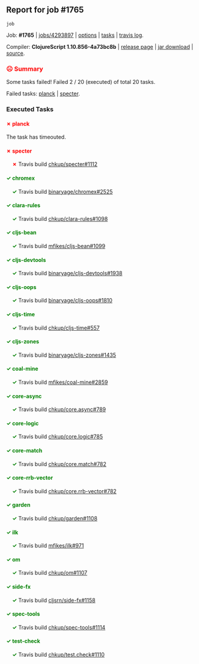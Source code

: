 ## Report for job #1765
```
job
```


Job: **#1765** | [jobs/4293897](https://github.com/cljs-oss/canary/commit/42938971eaba7fbc3fcc61a7dbcd804705fbe9d5) | [options](options.edn) | [tasks](tasks.edn) | [travis log](https://travis-ci.org/cljs-oss/canary/builds/769125903).

Compiler: **ClojureScript 1.10.856-4a73bc8b** | [release page](https://github.com/cljs-oss/canary/releases/tag/r1.10.856-4a73bc8b) | [jar download](https://github.com/cljs-oss/canary/releases/download/r1.10.856-4a73bc8b/clojurescript-1.10.856-4a73bc8b.jar) | [source](https://github.com/clojure/clojurescript/commit/4a73bc8b4c95cfedc614dcabb0fe1795da371d37).

### <b style='color:red'>☹ Summary</b>

Some tasks failed! Failed 2 / 20 (executed) of total 20 tasks.

Failed tasks: [planck](#-planck) | [specter](#-specter).

### Executed Tasks

#### <b style='color:red'>&#x2717; planck</b>
The task has timeouted.

#### <b style='color:red'>&#x2717; specter</b>
&nbsp;&nbsp;&nbsp;&nbsp;<b style='color:red'>&#x2717;</b> Travis build [chkup/specter#1112](https://travis-ci.org/chkup/specter/builds/769126022)<br>

#### <b style='color:green'>&#x2713; chromex</b>
&nbsp;&nbsp;&nbsp;&nbsp;<b style='color:green'>&#x2713;</b> Travis build [binaryage/chromex#2525](https://travis-ci.org/binaryage/chromex/builds/769125976)<br>

#### <b style='color:green'>&#x2713; clara-rules</b>
&nbsp;&nbsp;&nbsp;&nbsp;<b style='color:green'>&#x2713;</b> Travis build [chkup/clara-rules#1098](https://travis-ci.org/chkup/clara-rules/builds/769125978)<br>

#### <b style='color:green'>&#x2713; cljs-bean</b>
&nbsp;&nbsp;&nbsp;&nbsp;<b style='color:green'>&#x2713;</b> Travis build [mfikes/cljs-bean#1099](https://travis-ci.org/mfikes/cljs-bean/builds/769125982)<br>

#### <b style='color:green'>&#x2713; cljs-devtools</b>
&nbsp;&nbsp;&nbsp;&nbsp;<b style='color:green'>&#x2713;</b> Travis build [binaryage/cljs-devtools#1938](https://travis-ci.org/binaryage/cljs-devtools/builds/769125984)<br>

#### <b style='color:green'>&#x2713; cljs-oops</b>
&nbsp;&nbsp;&nbsp;&nbsp;<b style='color:green'>&#x2713;</b> Travis build [binaryage/cljs-oops#1810](https://travis-ci.org/binaryage/cljs-oops/builds/769125988)<br>

#### <b style='color:green'>&#x2713; cljs-time</b>
&nbsp;&nbsp;&nbsp;&nbsp;<b style='color:green'>&#x2713;</b> Travis build [chkup/cljs-time#557](https://travis-ci.org/chkup/cljs-time/builds/769125990)<br>

#### <b style='color:green'>&#x2713; cljs-zones</b>
&nbsp;&nbsp;&nbsp;&nbsp;<b style='color:green'>&#x2713;</b> Travis build [binaryage/cljs-zones#1435](https://travis-ci.org/binaryage/cljs-zones/builds/769125993)<br>

#### <b style='color:green'>&#x2713; coal-mine</b>
&nbsp;&nbsp;&nbsp;&nbsp;<b style='color:green'>&#x2713;</b> Travis build [mfikes/coal-mine#2859](https://travis-ci.org/mfikes/coal-mine/builds/769125995)<br>

#### <b style='color:green'>&#x2713; core-async</b>
&nbsp;&nbsp;&nbsp;&nbsp;<b style='color:green'>&#x2713;</b> Travis build [chkup/core.async#789](https://travis-ci.org/chkup/core.async/builds/769126001)<br>

#### <b style='color:green'>&#x2713; core-logic</b>
&nbsp;&nbsp;&nbsp;&nbsp;<b style='color:green'>&#x2713;</b> Travis build [chkup/core.logic#785](https://travis-ci.org/chkup/core.logic/builds/769126003)<br>

#### <b style='color:green'>&#x2713; core-match</b>
&nbsp;&nbsp;&nbsp;&nbsp;<b style='color:green'>&#x2713;</b> Travis build [chkup/core.match#782](https://travis-ci.org/chkup/core.match/builds/769126005)<br>

#### <b style='color:green'>&#x2713; core-rrb-vector</b>
&nbsp;&nbsp;&nbsp;&nbsp;<b style='color:green'>&#x2713;</b> Travis build [chkup/core.rrb-vector#782](https://travis-ci.org/chkup/core.rrb-vector/builds/769126007)<br>

#### <b style='color:green'>&#x2713; garden</b>
&nbsp;&nbsp;&nbsp;&nbsp;<b style='color:green'>&#x2713;</b> Travis build [chkup/garden#1108](https://travis-ci.org/chkup/garden/builds/769126009)<br>

#### <b style='color:green'>&#x2713; ilk</b>
&nbsp;&nbsp;&nbsp;&nbsp;<b style='color:green'>&#x2713;</b> Travis build [mfikes/ilk#971](https://travis-ci.org/mfikes/ilk/builds/769126017)<br>

#### <b style='color:green'>&#x2713; om</b>
&nbsp;&nbsp;&nbsp;&nbsp;<b style='color:green'>&#x2713;</b> Travis build [chkup/om#1107](https://travis-ci.org/chkup/om/builds/769126011)<br>

#### <b style='color:green'>&#x2713; side-fx</b>
&nbsp;&nbsp;&nbsp;&nbsp;<b style='color:green'>&#x2713;</b> Travis build [cljsrn/side-fx#1158](https://travis-ci.org/cljsrn/side-fx/builds/769126013)<br>

#### <b style='color:green'>&#x2713; spec-tools</b>
&nbsp;&nbsp;&nbsp;&nbsp;<b style='color:green'>&#x2713;</b> Travis build [chkup/spec-tools#1114](https://travis-ci.org/chkup/spec-tools/builds/769126019)<br>

#### <b style='color:green'>&#x2713; test-check</b>
&nbsp;&nbsp;&nbsp;&nbsp;<b style='color:green'>&#x2713;</b> Travis build [chkup/test.check#1110](https://travis-ci.org/chkup/test.check/builds/769126029)<br>